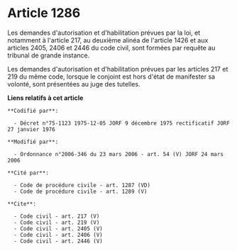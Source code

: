 # Article 1286

Les demandes d'autorisation et d'habilitation prévues par la loi, et notamment à l'article 217, au deuxième alinéa de
l'article 1426 et aux articles 2405, 2406 et 2446 du code civil, sont formées par requête au tribunal de grande instance.

Les demandes d'autorisation et d'habilitation prévues par les articles 217 et 219 du même code, lorsque le conjoint est hors
d'état de manifester sa volonté, sont présentées au juge des tutelles.

**Liens relatifs à cet article**

	**Codifié par**:

	  - Décret n°75-1123 1975-12-05 JORF 9 décembre 1975 rectificatif JORF 27 janvier 1976

	**Modifié par**:

	  - Ordonnance n°2006-346 du 23 mars 2006 - art. 54 (V) JORF 24 mars 2006

	**Cité par**:

	  - Code de procédure civile - art. 1287 (VD)
	  - Code de procédure civile - art. 1289 (V)

	**Cite**:

	  - Code civil - art. 217 (V)
	  - Code civil - art. 219 (V)
	  - Code civil - art. 2405 (V)
	  - Code civil - art. 2406 (V)
	  - Code civil - art. 2446 (V)
